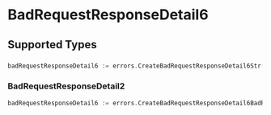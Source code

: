 # BadRequestResponseDetail6


## Supported Types

### 

```go
badRequestResponseDetail6 := errors.CreateBadRequestResponseDetail6Str(string{/* values here */})
```

### BadRequestResponseDetail2

```go
badRequestResponseDetail6 := errors.CreateBadRequestResponseDetail6BadRequestResponseDetail2(sdkerrors.BadRequestResponseDetail2{/* values here */})
```


